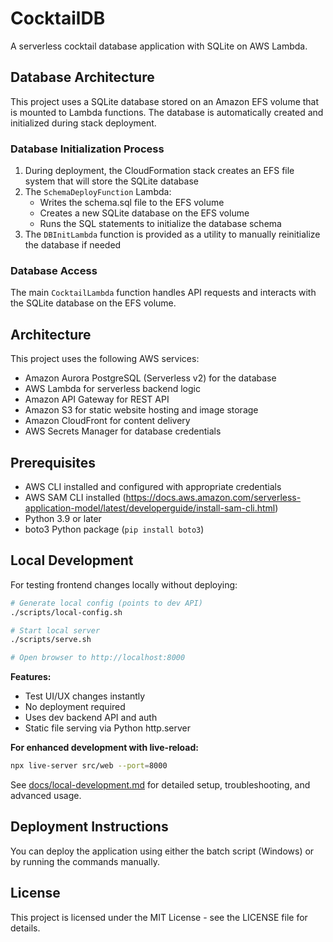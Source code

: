 # CocktailDB

A serverless cocktail database application with SQLite on AWS Lambda.

## Database Architecture

This project uses a SQLite database stored on an Amazon EFS volume that is mounted to Lambda functions. The database is automatically created and initialized during stack deployment.

### Database Initialization Process

1. During deployment, the CloudFormation stack creates an EFS file system that will store the SQLite database
2. The `SchemaDeployFunction` Lambda:
   - Writes the schema.sql file to the EFS volume
   - Creates a new SQLite database on the EFS volume
   - Runs the SQL statements to initialize the database schema
3. The `DBInitLambda` function is provided as a utility to manually reinitialize the database if needed

### Database Access

The main `CocktailLambda` function handles API requests and interacts with the SQLite database on the EFS volume.


## Architecture

This project uses the following AWS services:
- Amazon Aurora PostgreSQL (Serverless v2) for the database
- AWS Lambda for serverless backend logic
- Amazon API Gateway for REST API
- Amazon S3 for static website hosting and image storage
- Amazon CloudFront for content delivery
- AWS Secrets Manager for database credentials

## Prerequisites

- AWS CLI installed and configured with appropriate credentials
- AWS SAM CLI installed (https://docs.aws.amazon.com/serverless-application-model/latest/developerguide/install-sam-cli.html)
- Python 3.9 or later
- boto3 Python package (`pip install boto3`)

## Local Development

For testing frontend changes locally without deploying:

```bash
# Generate local config (points to dev API)
./scripts/local-config.sh

# Start local server
./scripts/serve.sh

# Open browser to http://localhost:8000
```

**Features:**
- Test UI/UX changes instantly
- No deployment required
- Uses dev backend API and auth
- Static file serving via Python http.server

**For enhanced development with live-reload:**
```bash
npx live-server src/web --port=8000
```

See [docs/local-development.md](docs/local-development.md) for detailed setup, troubleshooting, and advanced usage.

## Deployment Instructions

You can deploy the application using either the batch script (Windows) or by running the commands manually.


## License

This project is licensed under the MIT License - see the LICENSE file for details.

